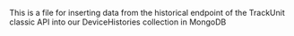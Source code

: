 This is a file for inserting data from the historical endpoint of the TrackUnit classic API into our DeviceHistories collection in MongoDB 